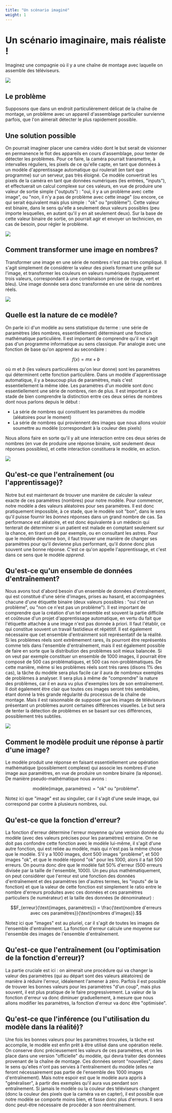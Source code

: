 ```yaml
---
title: "Un scénario imaginé"
weight: 1
---
```


# Un scénario imaginaire, mais réaliste !

Imaginez une compagnie où il y a une chaîne de montage avec laquelle on assemble
des téléviseurs.

![](/images/module2/tv_assembly_line.png)

## Le problème

Supposons que dans un endroit particulièrement délicat de la chaîne de montage,
un problème avec un appareil d'assemblage particulier survienne parfois, que
l'on aimerait détecter le plus rapidement possible.

## Une solution possible

On pourrait imaginer placer une caméra vidéo dont le but serait de visionner en
permanence le flot des appareils en cours d'assemblage, pour tenter de détecter
les problèmes. Pour ce faire, la caméra pourrait transmettre, à intervalles
réguliers, les pixels de ce qu'elle capte, en tant que données à un modèle
d'apprentissage automatique qui roulerait (en tant que programme) sur un
serveur, pas très éloigné. Ce modèle convertirait les pixels de la caméra en
tant que données numériques (les entrées, "inputs"), et effectuerait un calcul
complexe sur ces valeurs, en vue de produire une valeur de sortie simple
("outputs") : "oui, il y a un problème avec cette image", ou "non, il n'y a pas
de problème avec cette image" (ou encore, ce qui serait équivalent mais plus
simple : "ok" ou "problème"). Cette valeur est binaire, dans le sens qu'elle a
seulement deux valeurs possibles (peu importe lesquelles, en autant qu'il y en
ait seulement deux). Sur la base de cette valeur binaire de sortie, on pourrait
agir et envoyer un technicien, en cas de besoin, pour régler le problème.

![](/images/module2/tv_assembly_line_with_camera.png)

## Comment transformer une image en nombres?

Transformer une image en une série de nombres n'est pas très compliqué. Il
s'agit simplement de considérer la valeur des pixels formant une grille sur
l'image, et transformer les couleurs en valeurs numériques (typiquement trois
valeurs, correspondant à une combinaison précise de rouge, vert et bleu). Une
image donnée sera donc transformée en une série de nombres réels.

![](/images/module2/tv_pixel_grid.png)

## Quelle est la nature de ce modèle?

On parle ici d'un modèle au sens statistique du terme : une série de paramètres
(des nombres, essentiellement) déterminant une fonction mathématique
particulière. Il est important de comprendre qu'il ne s'agit pas d'un programme
informatique au sens classique. Par analogie avec une fonction de base qu'on
apprend au secondaire :

$$f(x) = mx + b$$

où $m$ et $b$ (les valeurs particulières qu'on leur donne) sont les paramètres
qui déterminent cette fonction particulière. Dans un modèle d'apprentissage
automatique, il y a beaucoup plus de paramètres, mais c'est essentiellement la
même idée. Les paramètres d'un modèle sont donc essentiellement une série de
nombres, rien de plus. Il est important à ce stade de bien comprendre la
distinction entre ces deux séries de nombres dont nous parlons depuis le début :

- La série de nombres qui constituent les paramètres du modèle (aléatoires pour
  le moment)
- La série de nombres qui proviennent des images que nous allons vouloir
  soumettre au modèle (correspondant à la couleur des pixels)

Nous allons faire en sorte qu'il y ait une interaction entre ces deux séries de
nombres (en vue de produire une réponse binaire, soit seulement deux réponses
possibles), et cette interaction constituera le modèle, en action.

![](/images/module2/model_parameters.png)

## Qu'est-ce que l'entraînement (ou l'apprentissage)?

Notre but est maintenant de trouver une manière de calculer la valeur exacte de
ces paramètres (nombres) pour notre modèle. Pour commencer, notre modèle a des
valeurs aléatoires pour ses paramètres. Il est donc pratiquement impossible, à ce
stade, que le modèle soit "bon", dans le sens qu'il puisse fournir les *bonnes*
réponses dans un grand nombre de cas. Sa performance est aléatoire, et est donc
équivalente à un médecin qui tenterait de déterminer si un patient est malade en
comptant seulement sur la chance, en tirant un dé par exemple, ou en consultant
les astres. Pour que le modèle devienne bon, il faut trouver une manière de
changer ses paramètres pour qu'il devienne plus performant, qu'il donne donc
plus souvent une bonne réponse. C'est ce qu'on appelle l'apprentissage, et c'est
dans ce sens que le modèle *apprend*.

## Qu'est-ce qu'un ensemble de données d'entraînement?

Nous avons tout d'abord besoin d'un ensemble de données d'entraînement, qui est
constitué d'une série d'images, prises au hasard, et accompagnées chacune d'une
étiquette binaire (deux valeurs possibles : "oui c'est un problème", ou "non ce
n'est pas un problème"). Il est important de comprendre que la création d'un tel
ensemble est souvent la partie difficile et coûteuse d'un projet d'apprentissage
automatique, en vertu du fait que l'étiquette attachée à une image n'est pas
donnée à priori. Il faut l'établir, ce qui constitue souvent un travail
fastidieux et répétitif. Il est également nécessaire que cet ensemble
d'entrainment soit représentatif de la réalité. Si les problèmes réels sont
extrêmement rares, ils pourront être représentés comme tels dans l'ensemble
d'entraînement, mais il est également possible de faire en sorte que la
distribution des problèmes soit mieux balancée. Si on veut par exemple
constituer un ensemble de 1000 images, il pourrait être composé de 500 cas
problématiques, et 500 cas non-problématiques. De cette manière, même si les
problèmes réels sont très rares (disons 1% des cas), la tâche du modèle sera
plus facile car il aura de nombreux exemples de problèmes à analyser. Il sera
plus à même de "comprendre" la nature des problèmes, car il en aura vu plus
d'exemples lors de son entraînement. Il doit également être clair que toutes ces
images seront très semblables, étant donné la très grande régularité du
processus de la chaîne de montage. Mais il est raisonnable de supposer que les
images de téléviseurs présentant un problèmes auront certaines différences
visuelles. Le but sera de tenter la détection de problèmes en se basant sur ces
différences, possiblement très subtiles.

![](/images/module2/training_set.png)

## Comment le modèle produit une réponse à partir d'une image?

Le modèle produit une réponse en faisant essentiellement une opération
mathématique (possiblement complexe) qui associe les nombres d'une image aux
paramètres, en vue de produire un nombre binaire (la réponse). De manière
pseudo-mathématique nous avons :

$$\text{modèle(image, paramètres)} = \text{"ok" ou "problème"}.$$

Notez ici que "image" est au singulier, car il s'agit d'une seule
image, qui correspond par contre à plusieurs nombres, oui.

## Qu'est-ce que la fonction d'erreur?

La fonction d'erreur détermine l'erreur moyenne qu'une version donnée
du modèle (avec des valeurs précises pour les paramètres) entraine. On
ne doit pas confondre cette fonction avec le modèle lui-même, il
s'agit d'une autre fonction, qui est reliée au modèle, mais qui n'est
pas la même chose que le modèle. S'il y a 1000 images, dont 500 images
"problème", et 500 images "ok", et que le modèle répond "ok" pour les
1000, alors il a fait 500 erreurs. On pourra donc dire que le modèle
fait 50% d'erreur (500 erreurs divisée par la taille de l'ensemble,
1000). Un peu plus mathématiquement, on peut considérer que l'erreur
est une fonction des données d'entraînement et des paramètres (en
d'autres termes, les "inputs" de la fonction) et que la valeur de
cette fonction est simplement le ratio entre le nombre d'erreurs
produites avec ces données et ces paramètres particuliers (le
numérateur) et la taille des données (le dénominateur) :

$$F_{erreur}(\text{images, paramètres}) = \frac{\text{nombre d'erreurs avec ces paramètres}}{\text{nombres d'images}}.$$

Notez ici que "images" est au pluriel, car il s'agit de toutes les
images de l'ensemble d'entraînement. La fonction d'erreur calcule une
moyenne sur l'ensemble des images de l'ensemble d'entraînement.

## Qu'est-ce que l'entraînement (ou l'optimisation de la fonction d'erreur)?

La partie cruciale est ici : on aimerait une procédure qui va changer
la valeur des paramètres (qui au départ sont des valeurs aléatoires)
de manière à réduire l'erreur, idéalement l'amener à zéro. Parfois il
est possible de trouver les bonnes valeurs pour les paramètres "d'un
coup", mais plus souvent, il est plus pratique de le faire
progressivement. La valeur de la fonction d'erreur va donc diminuer
graduellement, à mesure que nous allons modifier les paramètres, la
fonction d'erreur va donc être "optimisée".

## Qu'est-ce que l'inférence (ou l'utilisation du modèle dans la réalité)?

Une fois les bonnes valeurs pour les paramètres trouvées, la tâche est
accomplie, le modèle est enfin prêt à être utilisé dans une opération
réelle. On conserve donc précieusement les valeurs de ces paramètres,
et on les place dans une version "officielle" du modèle, qui devra
traiter des données provenant de la chaîne de montage. Ces données
seront "nouvelles", dans le sens qu'elles n'ont pas servies à
l'entraînement du modèle (elles ne feront nécessairement pas partie de
l'ensemble des 1000 images d'entraînement). Mais notre espoir est que
le modèle aura appris à "généraliser", à partir des exemples qu'il
aura vus pendant son entraînement. Si jamais le modèle ou la couleur
des téléviseurs changent (donc la couleur des pixels que la caméra va
en capter), il est possible que notre modèle se comporte moins bien,
et fasse donc plus d'erreurs. Il sera donc peut-être nécessaire de
procéder à son réentraînement.


